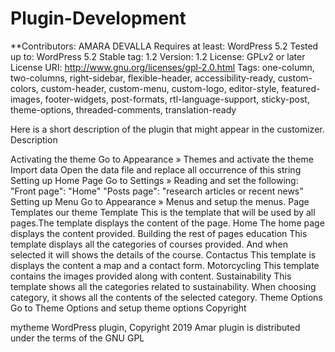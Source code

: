 # Plugin-Development
**Contributors: AMARA DEVALLA
Requires at least: WordPress 5.2
Tested up to: WordPress 5.2
Stable tag: 1.2
Version: 1.2
License: GPLv2 or later
License URI: http://www.gnu.org/licenses/gpl-2.0.html
Tags: one-column, two-columns, right-sidebar, flexible-header, accessibility-ready, custom-colors, custom-header, custom-menu, custom-logo, editor-style, featured-images, footer-widgets, post-formats, rtl-language-support, sticky-post, theme-options, threaded-comments, translation-ready

Here is a short description of the plugin that might appear in the customizer.
Description

Activating the theme Go to Appearance » Themes and activate the theme Import data Open the data file and replace all occurrence of this string Setting up Home Page Go to Settings » Reading and set the following: "Front page": "Home" "Posts page": "research articles or recent news" Setting up Menu Go to Appearance » Menus and setup the menus. Page Templates our theme Template This is the template that will be used by all pages.The template displays the content of the page. Home The home page displays the content provided. Building the rest of pages education This template displays all the categories of courses provided. And when selected it will shows the details of the course. Contactus This template is displays the content a map and a contact form. Motorcycling This template contains the images provided along with content. Sustainability This template shows all the categories related to sustainability. When choosing category, it shows all the contents of the selected category. Theme Options Go to Theme Options and setup theme options
Copyright

mytheme WordPress plugin, Copyright 2019 Amar plugin is distributed under the terms of the GNU GPL

